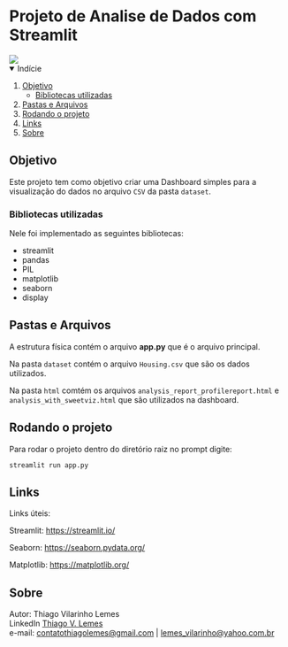 # Projeto de Analise de Dados com Streamlit

<img src="https://github.com/tvlemes/project-dashboard/blob/main/docs/gif_video.gif"> 

<!-- TABLE OF CONTENTS --> 
<details open="open">
  <summary>Indície</summary>
  <ol>
    <li>
      <a href="#objetivo">Objetivo</a>
      <ul>
        <li><a href="#bibliotecas-utilizadas">Bibliotecas utilizadas</a></li>
      </ul>
    </li>
    <li>
      <a href="#pastas-e-arquivos">Pastas e Arquivos</a>
    </li>
    <li>
      <a href="#rodando-o-projeto">Rodando o projeto</a>
    </li>
    <li>
      <a href="#links">Links</a>
    </li>
    <li>
      <a href="#sobre">Sobre</a>
    </li>
  </ol>
</details>

## Objetivo

Este projeto tem como objetivo criar uma Dashboard simples para a visualização do dados no arquivo `CSV` da pasta `dataset`.

<!-- programas-e-bibliotecas -->
### Bibliotecas utilizadas

Nele foi implementado as seguintes bibliotecas:

* streamlit
* pandas 
* PIL 
* matplotlib
* seaborn
* display

<!-- arquivos-e-pastas -->
## Pastas e Arquivos 

A estrutura física contém o arquivo <b>app.py</b> que é o arquivo principal.

Na pasta `dataset` contém o arquivo `Housing.csv` que são os dados utilizados.

Na pasta `html` comtém os arquivos `analysis_report_profilereport.html` e `analysis_with_sweetviz.html` que são utilizados na dashboard.

<!-- rodando-o-projeto -->
## Rodando o projeto

Para rodar o projeto dentro do diretório raiz no prompt digite:
```
streamlit run app.py
``` 

<!-- links -->
## Links

Links úteis:

Streamlit: https://streamlit.io/

Seaborn: https://seaborn.pydata.org/

Matplotlib: https://matplotlib.org/

<!-- sobre -->
## Sobre

Autor: Thiago Vilarinho Lemes <br>
LinkedIn <a href="https://www.linkedin.com/in/thiago-v-lemes-b1232727">Thiago V. Lemes</a><br>
e-mail: contatothiagolemes@gmail.com | lemes_vilarinho@yahoo.com.br


